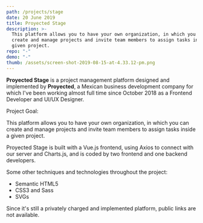 ```yaml
---
path: /projects/stage
date: 20 June 2019
title: Proyected Stage
description: >-
  This platform allows you to have your own organization, in which you can
  create and manage projects and invite team members to assign tasks inside a
  given project.
repo: "-"
demo: "-"
thumb: /assets/screen-shot-2019-08-15-at-4.33.12-pm.png
---
```


**Proyected Stage** is a project management platform designed and implemented by **Proyected**, a Mexican business development company for which I've been working almost full time since October 2018 as a Frontend Developer and UI/UX Designer.

Project Goal:

This platform allows you to have your own organization, in which you can create and manage projects and invite team members to assign tasks inside a given project.

Proyected Stage is built with a Vue.js frontend, using Axios to connect with our server and Charts.js, and is coded by two frontend and one backend developers.

Some other techniques and technologies throughout the project:

- Semantic HTML5
- CSS3 and Sass
- SVGs

Since it's still a privately charged and implemented platform, public links are not available.
